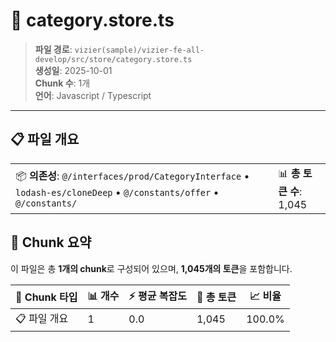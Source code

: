 # 📄 category.store.ts

> **파일 경로**: `vizier(sample)/vizier-fe-all-develop/src/store/category.store.ts`  
> **생성일**: 2025-10-01  
> **Chunk 수**: 1개  
> **언어**: Javascript / Typescript
---


## 📋 파일 개요

| | |
|--|--|
| 📦 **의존성**: `@/interfaces/prod/CategoryInterface` • `lodash-es/cloneDeep` • `@/constants/offer` • `@/constants/` | 📊 **총 토큰 수**: 1,045 |






## 🧩 Chunk 요약

이 파일은 총 **1개의 chunk**로 구성되어 있으며, **1,045개의 토큰**을 포함합니다.

| 🧩 Chunk 타입 | 📊 개수 | ⚡ 평균 복잡도 | 📝 총 토큰 | 📈 비율 |
|---------------|--------|-------------|----------|--------|
| 📋 파일 개요 | 1 | 0.0 | 1,045 | 100.0% |

